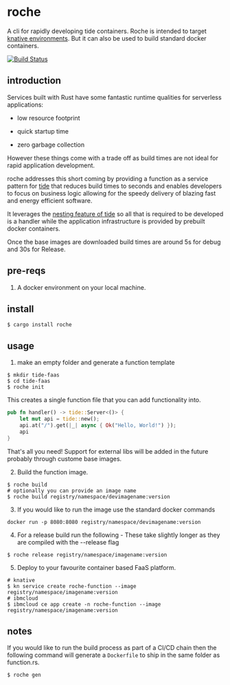 # roche
A cli for rapidly developing tide containers.
Roche is intended to target [knative environments](https://knative.dev/docs/knative-offerings/). But it can also be used to build standard docker containers.

[![Build Status](https://travis-ci.com/roche-rs/roche.svg?branch=main)](https://travis-ci.com/roche-rs/roche)

## introduction
Services built with Rust have some fantastic runtime qualities for serverless applications:

* low resource footprint 

* quick startup time 

* zero garbage collection

However these things come with a trade off as build times are not ideal for rapid application development.

roche addresses this short coming by providing a function as a service pattern for [tide](https://github.com/http-rs/tide) that reduces build times to seconds and enables developers to focus on business logic allowing for the speedy delivery of blazing fast and energy efficient software.

It leverages the [nesting feature of tide](https://github.com/http-rs/tide/blob/main/examples/nested.rs) so all that is required to be developed is a handler while the application infrastructure is provided by prebuilt docker containers.

Once the base images are downloaded build times are around 5s for debug and 30s for Release.

## pre-reqs

1. A docker environment on your local machine.

## install

```
$ cargo install roche
```

## usage

1. make an empty folder and generate a function template
```
$ mkdir tide-faas
$ cd tide-faas
$ roche init
```
This creates a single function file that you can add functionality into. 

```rust
pub fn handler() -> tide::Server<()> {    
    let mut api = tide::new();
    api.at("/").get(|_| async { Ok("Hello, World!") });
    api
}
```
That's all you need!
Support for external libs will be added in the future probably through custome base images.


2. Build the function image.
```
$ roche build
# optionally you can provide an image name
$ roche build registry/namespace/devimagename:version
```

3. If you would like to run the image use the standard docker commands
```
docker run -p 8080:8080 registry/namespace/devimagename:version
```

4. For a release build run the following - These take slightly longer as they are compiled with the --release flag
```
$ roche release registry/namespace/imagename:version
```

5. Deploy to your favourite container based FaaS platform.
```
# knative
$ kn service create roche-function --image registry/namespace/imagename:version
# ibmcloud
$ ibmcloud ce app create -n roche-function --image registry/namespace/imagename:version
```

## notes

If you would like to run the build process as part of a CI/CD chain then the following command will generate a `Dockerfile` to ship in the same folder as function.rs.
```
$ roche gen
```